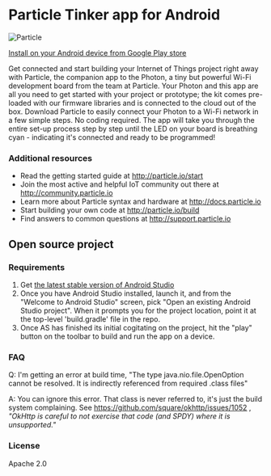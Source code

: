 # Particle Tinker app for Android

![Particle](http://oi60.tinypic.com/116jd51.jpg)

[Install on your Android device from Google Play store](https://play.google.com/store/apps/details?id=io.particle.android.app)

Get connected and start building your Internet of Things project right away with Particle, the companion app to the Photon, a tiny but powerful Wi-Fi development board from the team at Particle. Your Photon and this app are all you need to get started with your project or prototype; the kit comes pre-loaded with our firmware libraries and is connected to the cloud out of the box.
Download Particle to easily connect your Photon to a Wi-Fi network in a few simple steps. No coding required. The app will take you through the entire set-up process step by step until the LED on your board is breathing cyan - indicating it's connected and ready to be programmed!

### Additional resources
* Read the getting started guide at http://particle.io/start
* Join the most active and helpful IoT community out there at http://community.particle.io
* Learn more about Particle syntax and hardware at http://docs.particle.io
* Start building your own code at http://particle.io/build
* Find answers to common questions at http://support.particle.io

## Open source project

### Requirements

1. Get [the latest stable version of Android Studio](https://developer.android.com/studio/)
2. Once you have Android Studio installed, launch it, and from the "Welcome to 
Android Studio" screen, pick "Open an existing Android Studio project".  When it prompts 
you for the project location, point it at the top-level 'build.gradle' file in the repo.
3. Once AS has finished its initial cogitating on the project, hit the "play" button on 
the toolbar to build and run the app on a device.


### FAQ

Q: I'm getting an error at build time, "The type java.nio.file.OpenOption cannot be resolved. It
is indirectly referenced from required .class files"

A: You can ignore this error.  That class is never referred to, it's just the build system
complaining.  See https://github.com/square/okhttp/issues/1052 ,
 _"OkHttp is careful to not exercise that code (and SPDY) where it is unsupported."_

### License
Apache 2.0

